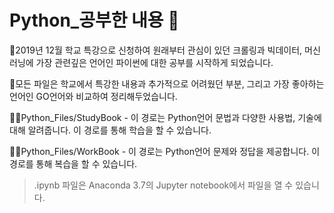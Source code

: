# Python_공부한 내용 🚀

🌟2019년 12월 학교 특강으로 신청하여 원래부터 관심이 있던 크롤링과 빅데이터, 머신러닝에 가장 관련깊은 언어인 파이썬에 대한 공부를 시작하게 되었습니다.

📕모든 파일은 학교에서 특강한 내용과 추가적으로 어려웠던 부분, 그리고 가장 좋아하는 언어인 GO언어와 비교하여 정리해두었습니다.

👨‍💻Python_Files/StudyBook - 이 경로는 Python언어 문법과 다양한 사용법, 기술에 대해 알려줍니다. 이 경로를 통해 학습을 할 수 있습니다.

👩‍💻Python_Files/WorkBook -  이 경로는 Python언어 문제와 정답을 제공합니다. 이 경로를 통해 복습을 할 수 있습니다.

> .ipynb 파일은 Anaconda 3.7의 Jupyter notebook에서 파일을 열 수 있습니다.
